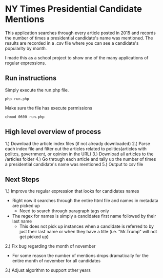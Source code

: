 # NY Times Presidential Candidate Mentions
This application searches through every article posted in 2015 and records the number of times a presidential candidate's name was mentioned. The results are recorded in a .csv file where you can see a candidate's popularity by month. 

I made this as a school project to show one of the many applications of regular expressions. 

## Run instructions

Simply execute the run.php file. 

`` php run.php ``

Make sure the file has execute permissions

`` chmod 0600 run.php ``

## High level overview of process

1.) Download the article index files (if not already downloaded)
2.) Parse each index file and filter out the articles related to politics(articles with politcs, government, or opinion in the URL) 
3.) Download all articles to the /articles folder
4.) Go through each article and tally up the number of times a presidential candidate's name was mentioned
5.) Output to csv file

## Next Steps

1.) Improve the regular expression that looks for candidates names
  - Right now it searches through the entire html file and names in metadata are picked up
    - Need to search through paragraph tags only
  - The regex for names is simply a candidates first name followed by their last name
    - This does not pick up instances when a candidate is referred to by just their last name or when they have a title (i.e. "Mr.Trump" will not get picked up)
    
2.) Fix bug regarding the month of november
  - For some reason the number of mentions drops dramatically for the entire month of november for all candidates

3.) Adjust algorithm to support other years

